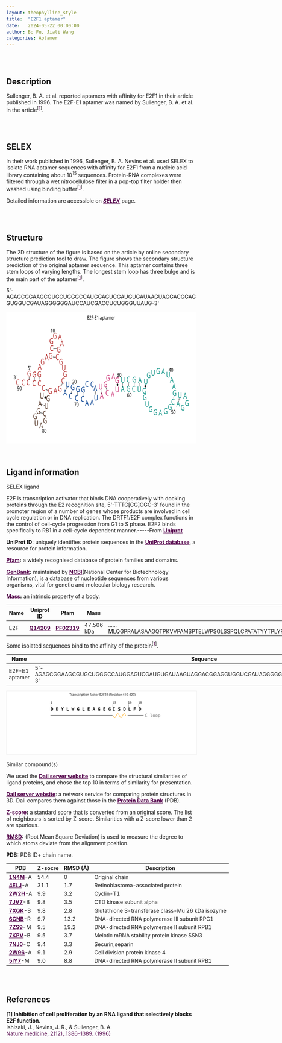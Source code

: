 ```yaml
---
layout: theophylline_style
title:  "E2F1 aptamer"
date:   2024-05-22 00:00:00
author: Bo Fu, Jiali Wang
categories: Aptamer
---
```


<div class="content-section">

<div class="content-section">

<div class="content-section">

<div class="content-section">

<div class="content-section">

<br>
<br>

</div>

<div class="content-section">
<h2 class="section-title" id="description">Description</h2>
<p>Sullenger, B. A. et al. reported aptamers with affinity for E2F1 in their article published in 1996. The E2F-E1 aptamer was named by Sullenger, B. A. et al. in the article<sup>[<a href="#ref1" style="color:#520049">1</a>]</sup>.<br></p>
<br>
<br>

</div>

<div class="content-section">
<h2 class="section-title" id="SELEX">SELEX</h2>
<p>In their work published in 1996, Sullenger, B. A. Nevins et al. used SELEX to isolate RNA aptamer sequences with affinity for E2F1 from a nucleic acid library containing about 10<sup>15</sup> sequences. Protein-RNA complexes were filtered through a wet nitrocellulose filter in a pop-top filter holder then washed using binding buffer<sup>[<a href="#ref1" style="color:#520049">1</a>]</sup>.</p>
<p>Detailed information are accessible on <a href="{{ site.url }}{{ site.baseurl }}/SELEX" target="_blank" style="color:#520049"><b><i>SELEX</i></b></a> page.</p>
<br>
<br>

</div>

<div class="content-section">
<h2 class="section-title" id="Structure">Structure</h2>
<p>The 2D structure of the figure is based on the article by online secondary structure prediction tool to draw. The figure shows the secondary structure prediction of the original aptamer sequence. This aptamer contains three stem loops of varying lengths. The longest stem loop has three bulge and is the main part of the aptamer<sup>[<a href="#ref1" style="color:#520049">1</a>]</sup>.</p>
<p>5'-AGAGCGGAAGCGUGCUGGGCCAUGGAGUCGAUGUGAUAAGUAGGACGGAGGUGGUCGAUAGGGGGGAUCCAUCGACCUCUGGGUUAUG-3'</p>
<img src="/images/2D/E2F-E1_aptamer_2D.svg" alt="drawing" style="width:800px;height:350px;display:block;margin:0 auto;border-radius:0;" class="img-responsive">
<div style="display: flex; justify-content: center;"></div>
<br>
<br>

</div>

<div class="content-section">
<h2 class="section-title" id="ligand-recognition">Ligand information</h2> 

<div class="blowheader_box">SELEX ligand</div>
<p>E2F is transcription activator that binds DNA cooperatively with docking proteins through the E2 recognition site, 5'-TTTC[CG]CGC-3' found in the promoter region of a number of genes whose products are involved in cell cycle regulation or in DNA replication. The DRTF1/E2F complex functions in the control of cell-cycle progression from G1 to S phase. E2F2 binds specifically to RB1 in a cell-cycle dependent manner.-----From <a href="https://www.uniprot.org/uniprotkb/Q14209/entry" target="_blank" style="color:#520049; text-decoration: underline;"><b>Uniprot</b></a></p>

<p class="dot-paragraph"><b>UniProt ID:</b> uniquely identifies protein sequences in the <a href="https://www.uniprot.org/" target="_blank" style="color:#520049; text-decoration: underline;"><b>UniProt database</b></a>, a resource for protein information.</p>
<p class="dot-paragraph"><b><a href="https://www.ebi.ac.uk/interpro/" target="_blank" style="color:#520049; text-decoration: underline;"><b>Pfam</b></a>:</b> a widely recognised database of protein families and domains.</p>
<p class="dot-paragraph"><b><a href="https://www.ncbi.nlm.nih.gov/genbank/" target="_blank" style="color:#520049; text-decoration: underline;"><b>GenBank</b></a>:</b> maintained by <a href="https://www.ncbi.nlm.nih.gov/" target="_blank" style="color:#520049; text-decoration: underline;"><b>NCBI</b></a>(National Center for Biotechnology Information), is a database of nucleotide sequences from various organisms, vital for genetic and molecular biology research.</p>
<p class="dot-paragraph"><b><a href="https://en.wikipedia.org/wiki/Mass" target="_blank" style="color:#520049; text-decoration: underline;"><b>Mass</b></a>:</b> an intrinsic property of a body.</p>

<table class="table table-bordered" style="table-layout:fixed;width:1000px;margin-left:auto;margin-right:auto;" >
  <thead>
      <tr>
        <th onclick="sortTable(0)">Name</th>
        <th onclick="sortTable(1)">Uniprot ID</th>
        <th onclick="sortTable(2)">Pfam</th>
        <th onclick="sortTable(3)">Mass</th>
        <th onclick="sortTable(4)">Protein sequence</th>
        <th onclick="sortTable(5)">PDB ID</th>
        <th onclick="sortTable(6)">GenBank</th>
      </tr>
  </thead>
    <tbody>
      <tr>
        <td name="td0">E2F</td>
        <td name="td1"><a href="https://www.uniprot.org/uniprotkb/Q14209/entry" target="_blank" style="color:#520049"><b>Q14209</b></a></td>
        <td name="td2"><a href="https://www.ebi.ac.uk/interpro/entry/pfam/PF02319/" target="_blank" style="color:#520049"><b>PF02319</b></a></td>
        <td name="td3">47.506 kDa</td>
        <td name="td4">
        <div class="sequence-container">
          <span class="sequence-text"></span>
          <span class="show-more" onclick="toggleSequence(event)">......</span>
          <span class="full-sequence">MLQGPRALASAAGQTPKVVPAMSPTELWPSGLSSPQLCPATATYYTPLYPQTAPPAAAPGTCLDATPHGPEGQVVRCLPAGRLPAKRKLDLEGIGRPVVPEFPTPKGKCIRVDGLPSPKTPKSPGEKTRYDTSLGLLTKKFIYLLSESEDGVLDLNWAAEVLDVQKRRIYDITNVLEGIQLIRKKAKNNIQWVGRGMFEDPTRPGKQQQLGQELKELMNTEQALDQLIQSCSLSFKHLTEDKANKRLAYVTYQDIRAVGNFKEQTVIAVKAPPQTRLEVPDRTEDNLQIYLKSTQGPIEVYLCPEEVQEPDSPSEEPLPSTSTLCPSPDSAQPSSSTDPSIMEPTASSVPAPAPTPQQAPPPPSLVPLEATDSLLELPHPLLQQTEDQFLSPTLACSSPLISFSPSLDQDDYLWGLEAGEGISDLFDSYDLGDLLIN</span>
        </div>
        </td>
        <td name="td5">
        <a href="https://www.rcsb.org/structure/1N4M" target="_blank" style="color:#520049"><b>1N4M</b></a>
        </td>
        <td name="td6"><a href="https://www.ncbi.nlm.nih.gov/gene/1870" target="_blank" style="color:#520049"><b>1870</b></a></td>
      </tr>
	  </tbody>
  </table>

<p>Some isolated sequences bind to the affinity of the protein<sup>[<a href="#ref1" style="color:#520049">1</a>]</sup>.</p>
<table class="table table-bordered" style="table-layout:fixed;width:1000px;margin-left:auto;margin-right:auto;" >
  <thead>
      <tr>
        <th onclick="sortTable(0)">Name</th>
        <th onclick="sortTable(1)">Sequence</th>
        <th onclick="sortTable(2)">Ligand</th>
        <th onclick="sortTable(3)">Affinity</th>
      </tr>
  </thead>
    <tbody>
      <tr>
        <td name="td0">E2F-E1 aptamer</td>
        <td name="td1">5'-AGAGCGGAAGCGUGCUGGGCCAUGGAGUCGAUGUGAUAAGUAGGACGGAGGUGGUCGAUAGGGGGGAUCCAUCGACCUCUGGGUUAUG-3'</td>
        <td name="td2">E2F protein</td>
        <td name="td3">4 nM</td>
      </tr>
	  </tbody>
  </table>
<div style="display: flex; justify-content: center;"></div>
<img src="/images/SELEX_ligand/E2F-E1_aptamer_SELEX_ligand.svg" alt="drawing" style="width:1000px;border:solid 1px #efefef;display:block;margin:0 auto;border-radius:0;" class="img-responsive">
<div style="display: flex; justify-content: center;"></div>
<br>

<div class="blowheader_box">Similar compound(s)</div>                    
<p>We used the <a href="http://ekhidna2.biocenter.helsinki.fi/dali/#:~:text=The%20Dali%20server%20is%20a%20network%20service%20for%20comparing%20protein" target="_blank" style="color:#520049; text-decoration: underline;"><b>Dail server website</b></a> to compare the structural similarities of ligand proteins, and chose the top 10 in terms of similarity for presentation.</p>

<p class="dot-paragraph"><a href="http://ekhidna2.biocenter.helsinki.fi/dali/#:~:text=The%20Dali%20server%20is%20a%20network%20service%20for%20comparing%20protein" target="_blank" style="color:#520049; text-decoration: underline;"><b>Dail server website</b></a>: a network service for comparing protein structures in 3D. Dali compares them against those in the <a href="https://www.rcsb.org/" target="_blank" style="color:#520049; text-decoration: underline;"><b>Protein Data Bank</b></a> (PDB).</p>
<p class="dot-paragraph"><b><a href="https://en.wikipedia.org/wiki/Standard_score" target="_blank" style="color:#520049; text-decoration: underline;"><b>Z-score</b></a>:</b> a standard score that is converted from an original score. The list of neighbours is sorted by Z-score. Similarities with a Z-score lower than 2 are spurious.</p>
<p class="dot-paragraph"><b><a href="https://en.wikipedia.org/wiki/Root_mean_square_deviation" target="_blank" style="color:#520049; text-decoration: underline;"><b>RMSD</b></a>:</b> (Root Mean Square Deviation) is used to measure the degree to which atoms deviate from the alignment position.</p>
<p class="dot-paragraph"><b>PDB:</b> PDB ID+ chain name.</p>

<table class="table table-bordered" style="table-layout:fixed;width:1000px;margin-left:auto;margin-right:auto;">
      <thead>
      <tr>
        <th onclick="sortTable(0)">PDB</th>
        <th onclick="sortTable(1)">Z-socre</th>
        <th onclick="sortTable(2)">RMSD (Å)</th>
        <th onclick="sortTable(3)">Description</th>
      </tr>
      </thead>
    <tbody>
      <tr>
      <td name="td0"><a href="https://www.rcsb.org/structure/1N4M" target="_blank" style="color:#520049"><b>1N4M</b></a>-A</td>
      <td name="td1">54.4</td>
      <td name="td2">0</td>
      <td name="td3">Original chain</td>
    </tr>
      <tr>
      <td name="td0"><a href="https://www.rcsb.org/structure/4ELJ" target="_blank" style="color:#520049"><b>4ELJ</b></a>-A</td>
      <td name="td1">31.1</td>
      <td name="td2">1.7</td>
      <td name="td3">Retinoblastoma-associated protein</td>
    </tr>
     <tr>
      <td name="td0"><a href="https://www.rcsb.org/structure/2W2H" target="_blank" style="color:#520049"><b>2W2H</b></a>-A</td>
      <td name="td1">9.9</td>
      <td name="td2">3.2</td>
      <td name="td3">Cyclin-T1</td>
    </tr>
     <tr>
      <td name="td0"><a href="https://www.rcsb.org/structure/7JV7" target="_blank" style="color:#520049"><b>7JV7</b></a>-B</td>
      <td name="td1">9.8</td>
      <td name="td2">3.5</td>
      <td name="td3">CTD kinase subunit alpha</td>
    </tr>
     <tr>
      <td name="td0"><a href="https://www.rcsb.org/structure/7XQK" target="_blank" style="color:#520049"><b>7XQK</b></a>-B</td>
      <td name="td1">9.8</td>
      <td name="td2">2.8</td>
      <td name="td3">Glutathione S-transferase class-Mu 26 kDa isozyme</td>
    </tr>
     <tr>
      <td name="td0"><a href="https://www.rcsb.org/structure/6CNB" target="_blank" style="color:#520049"><b>6CNB</b></a>-R</td>
      <td name="td1">9.7</td>
      <td name="td2">13.2</td>
      <td name="td3">DNA-directed RNA polymerase III subunit RPC1</td>
    </tr>
     <tr>
      <td name="td0"><a href="https://www.rcsb.org/structure/7ZS9" target="_blank" style="color:#520049"><b>7ZS9</b></a>-M</td>
      <td name="td1">9.5</td>
      <td name="td2">19.2</td>
      <td name="td3">DNA-directed RNA polymerase II subunit RPB1</td>
    </tr>
     <tr>
      <td name="td0"><a href="https://www.rcsb.org/structure/7KPV" target="_blank" style="color:#520049"><b>7KPV</b></a>-B</td>
      <td name="td1">9.5</td>
      <td name="td2">3.7</td>
      <td name="td3">Meiotic mRNA stability protein kinase SSN3</td>
    </tr>
     <tr>
      <td name="td0"><a href="https://www.rcsb.org/structure/7NJ0" target="_blank" style="color:#520049"><b>7NJ0</b></a>-C</td>
      <td name="td1">9.4</td>
      <td name="td2">3.3</td>
      <td name="td3">Securin,separin</td>
    </tr>
     <tr>
      <td name="td0"><a href="https://www.rcsb.org/structure/2W96" target="_blank" style="color:#520049"><b>2W96</b></a>-A</td>
      <td name="td1">9.1</td>
      <td name="td2">2.9</td>
      <td name="td3">Cell division protein kinase 4</td>
    </tr>
     <tr>
      <td name="td0"><a href="https://www.rcsb.org/structure/5IY7" target="_blank" style="color:#520049"><b>5IY7</b></a>-M</td>
      <td name="td1">9.0</td>
      <td name="td2">8.8</td>
      <td name="td3">DNA-directed RNA polymerase II subunit RPB1</td>
    </tr>
    </tbody>
  </table>
<br>
<br>
                 

</div>

<div class="content-section">
<h2 class="section-title" id="references">References</h2>
                
<a id="ref1"></a><font><strong>[1] Inhibition of cell proliferation by an RNA ligand that selectively blocks E2F function.</strong></font><br />
Ishizaki, J., Nevins, J. R., & Sullenger, B. A.<br />
<a href="https://pubmed.ncbi.nlm.nih.gov/8946842/" target="_blank" style="color:#520049">Nature medicine, 2(12), 1386–1389. (1996)</a>
<br/>

</div>

